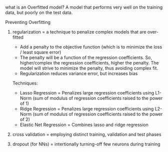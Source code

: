 what is an Overfitted model?
A model that performs very well on the training data, but poorly on the test data.

Preventing Overfitting
1. regularization = a technique to penalize complex models that are over-fitted
    - Add a penalty to the objective function (which is to minimize the loss / least square error)
    - The penalty will be a function of the regression coefficients. So, higher/complex the regression coefficients, higher the penalty. The model will strive to minimize the penalty, thus avoiding complex fit.
    - Regularization reduces variance error, but increases bias

    Techniques:
    - Lasso Regression = Penalizes large regression coefficients using L1-Norm (sum of modulus of regression coefficients raised to the power of 1)
    - Ridge Regression = Penalizes large regression coefficients using L2-Norm (sum of modulus of regression coefficients raised to the power of 2)
    - Elastic Net Regression = Combines lasso and ridge regression 
2. cross validation = employing distinct training, validation and test phases 
3. dropout (for NNs) = intertionally turning-off few neurons during training